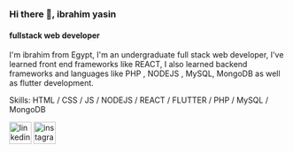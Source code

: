### Hi there 👋, ibrahim yasin
#### fullstack web developer
I'm ibrahim from Egypt, I'm an undergraduate full stack web developer, I've learned front end frameworks like REACT, I also learned backend frameworks and languages like PHP , NODEJS , MySQL, MongoDB as well as flutter development.

Skills: HTML / CSS / JS / NODEJS / REACT / FLUTTER / PHP / MySQL / MongoDB



[<img src='https://cdn.jsdelivr.net/npm/simple-icons@3.0.1/icons/linkedin.svg' alt='linkedin' height='40'>](https://www.linkedin.com/in/https://www.linkedin.com/in/ibrahim-yasin-23501a250//)  [<img src='https://cdn.jsdelivr.net/npm/simple-icons@3.0.1/icons/instagram.svg' alt='instagram' height='40'>](https://www.instagram.com/https://www.instagram.com/1brah1m_ya?igsh=MWlreTAzaXVxMHVxbA==/)  

